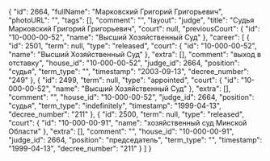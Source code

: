 {
    "id": 2664,
    "fullName": "Марковский Григорий Григорьевич",
    "photoURL": "",
    "tags": [],
    "comment": "",
    "layout": "judge",
    "title": "Судья Марковский Григорий Григорьевич",
    "court": null,
    "previousCourt": {
        "id": "10-000-00-52",
        "name": "Высший Хозяйственный Суд"
    },
    "career": [
        {
            "id": 2501,
            "term": null,
            "type": "released",
            "court": {
                "id": "10-000-00-52",
                "name": "Высший Хозяйственный Суд"
            },
            "extra": [],
            "comment": "выход в отставку",
            "house_id": "10-000-00-52",
            "judge_id": 2664,
            "position": "судья",
            "term_type": "",
            "timestamp": "2003-09-13",
            "decree_number": "249"
        },
        {
            "id": 2499,
            "term": null,
            "type": "appointed",
            "court": {
                "id": "10-000-00-52",
                "name": "Высший Хозяйственный Суд"
            },
            "extra": [],
            "comment": "",
            "house_id": "10-000-00-52",
            "judge_id": 2664,
            "position": "судья",
            "term_type": "indefinitely",
            "timestamp": "1999-04-13",
            "decree_number": "211"
        },
        {
            "id": 2500,
            "term": null,
            "type": "released",
            "court": {
                "id": "10-000-00-91",
                "name": "хозяйственный суд Минской Области"
            },
            "extra": [],
            "comment": "",
            "house_id": "10-000-00-91",
            "judge_id": 2664,
            "position": "председатель",
            "term_type": "",
            "timestamp": "1999-04-13",
            "decree_number": "211"
        }
    ]
}
